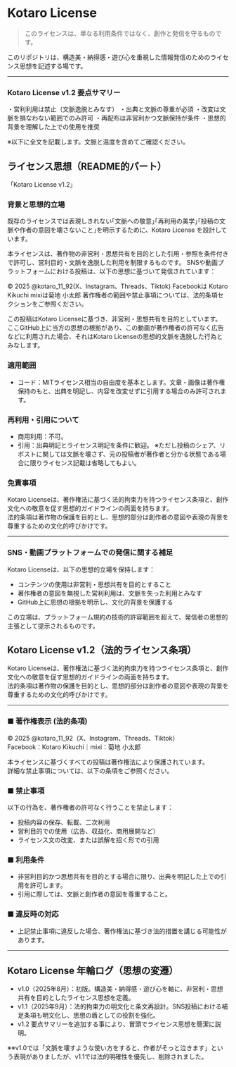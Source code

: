 # Kotaro License

> このライセンスは、単なる利用条件ではなく、創作と発信を守るものです。

このリポジトリは、構造美・納得感・遊び心を重視した情報発信のためのライセンス思想を記述する場です。

---

### Kotaro License v1.2 要点サマリー

・営利利用は禁止（文脈逸脱とみなす）
・出典と文脈の尊重が必須
・改変は文脈を損なわない範囲でのみ許可
・再配布は非営利かつ文脈保持が条件
・思想的背景を理解した上での使用を推奨

※以下に全文を記載します。文脈と温度を含めてご確認ください。

## ライセンス思想（README的パート）
「Kotaro License v1.2」

### 背景と思想的立場

既存のライセンスでは表現しきれない｢文脈への敬意｣｢再利用の美学｣｢投稿の文脈や作者の意図を壊さないこと｣を明示するために、Kotaro License を設計しています。

本ライセンスは、著作物の非営利・思想共有を目的とした引用・参照を条件付きで許可し、営利目的・文脈を逸脱した利用を制限するものです。
SNSや動画プラットフォームにおける投稿は、以下の思想に基づいて発信されています：

© 2025 @kotaro_11_92(X、Instagram、Threads、Tiktok)
Facebookは Kotaro Kikuchi 
mixiは菊地 小太郎
著作権者の範囲や禁止事項については、法的条項セクションをご参照ください。

この投稿はKotaro Licenseに基づき、非営利・思想共有を目的としています。  
ここGitHub上に当方の思想の根拠があり、この動画が著作権者の許可なく広告などに利用された場合、それはKotaro Licenseの思想的文脈を逸脱した行為とみなします。

### 適用範囲
- コード：MITライセンス相当の自由度を基本とします。文章・画像は著作権保持のもと、出典を明記し、内容を改変せずに引用する場合のみ許可されます。

### 再利用・引用について
- 商用利用：不可。
- 引用：出典明記とライセンス明記を条件に歓迎。
※ただし投稿のシェア、リポストに関しては文脈を壊さず、元の投稿者が著作者と分かる状態である場合に限りライセンス記載は省略してもよい。

### 免責事項
Kotaro Licenseは、著作権法に基づく法的拘束力を持つライセンス条項と、創作文化への敬意を促す思想的ガイドラインの両面を持ちます。  
法的条項は著作物の保護を目的とし、思想的部分は創作者の意図や表現の背景を尊重するための文化的呼びかけです。

---

### SNS・動画プラットフォームでの発信に関する補足

Kotaro Licenseは、以下の思想的立場を保持します：

- コンテンツの使用は非営利・思想共有を目的とすること
- 著作権者の意図を無視した営利利用は、文脈を失った利用とみなす
- GitHub上に思想の根拠を明示し、文化的背景を保護する

この立場は、プラットフォーム規約の技術的許容範囲を超えて、発信者の思想的主張として提示されるものです。

## Kotaro License v1.2（法的ライセンス条項）

Kotaro Licenseは、著作権法に基づく法的拘束力を持つライセンス条項と、創作文化への敬意を促す思想的ガイドラインの両面を持ちます。  
法的条項は著作物の保護を目的とし、思想的部分は創作者の意図や表現の背景を尊重するための文化的呼びかけです。

---

### ■ 著作権表示 (法的条項)
© 2025 @kotaro_11_92（X、Instagram、Threads、Tiktok）  
Facebook：Kotaro Kikuchi｜mixi：菊地 小太郎  

本ライセンスに基づくすべての投稿は著作権法により保護されています。  
詳細な禁止事項については、以下の条項をご参照ください。

### ■ 禁止事項
以下の行為を、著作権者の許可なく行うことを禁止します：

- 投稿内容の保存、転載、二次利用  
- 営利目的での使用（広告、収益化、商用展開など）  
- ライセンス文の改変、または誤解を招く形での引用  

### ■ 利用条件
- 非営利目的かつ思想共有を目的とする場合に限り、出典を明記した上での引用を許可します。  
- 引用に際しては、文脈と創作者の意図を尊重すること。  

### ■ 違反時の対応
- 上記禁止事項に違反した場合、著作権法に基づき法的措置を講じる可能性があります。

---

## Kotaro License 年輪ログ（思想の変遷）

- v1.0（2025年8月）：初版。構造美・納得感・遊び心を軸に、非営利・思想共有を目的としたライセンス思想を定義。
- v1.1（2025年9月）：法的拘束力の明文化と条文再設計。SNS投稿における補足条項も明文化し、思想の盾としての役割を強化。
- v1.2 要点サマリーを追加する事により、冒頭でライセンス思想を簡潔に説明。

※※v1.0では「文脈を壊すような使い方をすると、作者がそっと泣きます」という表現がありましたが、v1.1では法的明確性を優先し、削除されました。
